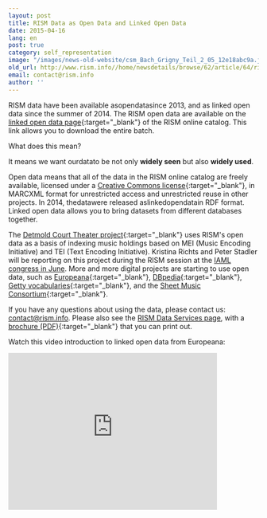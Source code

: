 ```yaml
---
layout: post
title: RISM Data as Open Data and Linked Open Data
date: 2015-04-16
lang: en
post: true
category: self_representation
image: "/images/news-old-website/csm_Bach_Grigny_Teil_2_05_12e18abc9a.jpg"
old_url: http://www.rism.info//home/newsdetails/browse/62/article/64/rism-data-as-open-data-and-linked-open-data.html
email: contact@rism.info
author: ''
---
```


RISM data have been available asopendatasince 2013, and as linked open data since the summer of 2014. The RISM open data are available on the [linked open data page](https://opac.rism.info/index.php?id=8&L=1&id=8){:target="_blank"} of the RISM online catalog. This link allows you to download the entire batch.

What does this mean?

It means we want ourdatato be not only **widely seen** but also **widely used**.

Open data means that all of the data in the RISM online catalog are freely available, licensed under a [Creative Commons license](https://creativecommons.org/licenses/by/3.0/de/deed.en){:target="_blank"}, in MARCXML format for unrestricted access and unrestricted reuse in other projects. In 2014, thedatawere released aslinkedopendatain RDF format. Linked open data allows you to bring datasets from different databases together.

The [Detmold Court Theater project](http://hoftheater-detmold.de/){:target="_blank"} uses RISM's open data as a basis of indexing music holdings based on MEI (Music Encoding Initiative) and TEI (Text Encoding Initiative). Kristina Richts and Peter Stadler will be reporting on this project during the RISM session at the [IAML congress in June](http://www.musiclibraryassoc.org/BlankCustom.asp?page=IAML_IMS_2015 "external-link-new-window"). More and more digital projects are starting to use open data, such as [Europeana](http://labs.europeana.eu/api/linked-open-data/introduction/){:target="_blank"}, [DBpedia](http://wiki.dbpedia.org/Interlinking){:target="_blank"}, [Getty vocabularies](http://www.getty.edu/research/tools/vocabularies/lod/){:target="_blank"}, and the [Sheet Music Consortium](http://digital2.library.ucla.edu/sheetmusic/lod.html){:target="_blank"}.

If you have any questions about using the data, please contact us: [contact@rism.info](mailto:contact@rism.info). Please also see the [RISM Data Services page](/community/development/data-services.html), with a [brochure (PDF)](/resources-old-website/community-content/Zentralredaktion/rism_datendienste-edH_klein.pdf){:target="_blank"} that you can print out.


Watch this video introduction to linked open data from Europeana:

<iframe width="420" height="315" src="https://www.youtube.com/embed/uju4wT9uBIA" frameborder="0" allowfullscreen></iframe>


